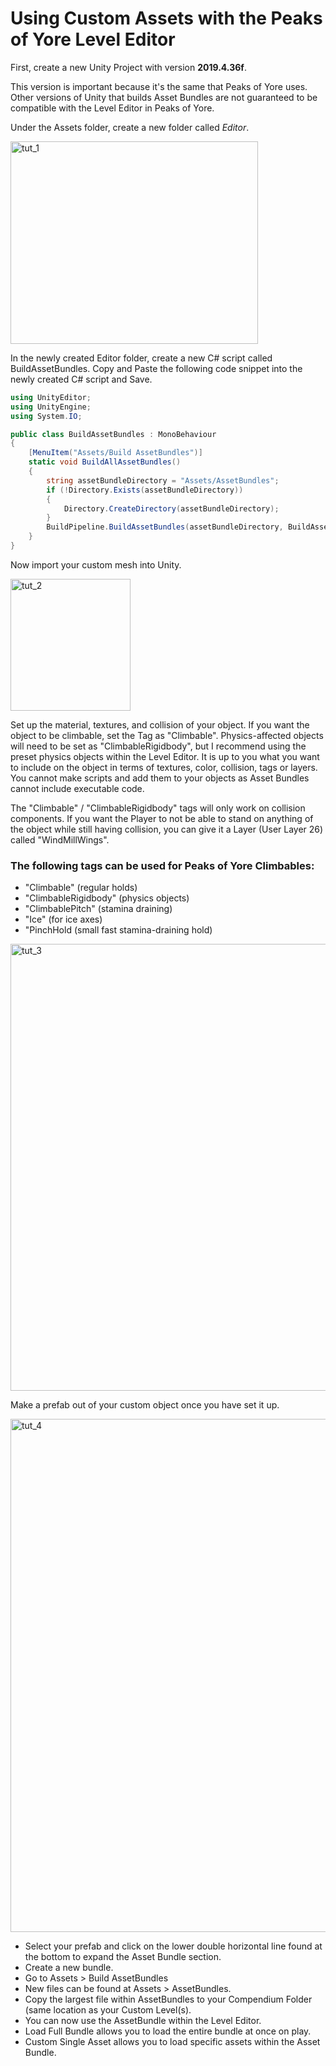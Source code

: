# Using Custom Assets with the Peaks of Yore Level Editor

First, create a new Unity Project with version <b>2019.4.36f</b>.

This version is important because it's the same that Peaks of Yore uses. Other versions of Unity that builds Asset Bundles are not guaranteed to be compatible with the Level Editor in Peaks of Yore.

Under the Assets folder, create a new folder called <i>Editor</i>.

<img width="396" height="324" alt="tut_1" src="https://github.com/user-attachments/assets/308363f7-98cb-490b-88f1-1e07360f5779" />

In the newly created Editor folder, create a new C# script called BuildAssetBundles. 
Copy and Paste the following code snippet into the newly created C# script and Save.

```cs
using UnityEditor;
using UnityEngine;
using System.IO;

public class BuildAssetBundles : MonoBehaviour
{
    [MenuItem("Assets/Build AssetBundles")]
    static void BuildAllAssetBundles()
    {
        string assetBundleDirectory = "Assets/AssetBundles";
        if (!Directory.Exists(assetBundleDirectory))
        {
            Directory.CreateDirectory(assetBundleDirectory);
        }
        BuildPipeline.BuildAssetBundles(assetBundleDirectory, BuildAssetBundleOptions.None, BuildTarget.StandaloneWindows);
    }
}

```

Now import your custom mesh into Unity.

<img width="192" height="211" alt="tut_2" src="https://github.com/user-attachments/assets/d95f50f4-3ebc-43b6-87ff-d6508c653f54" />

Set up the material, textures, and collision of your object. If you want the object to be climbable, set the Tag as "Climbable". Physics-affected objects will need to be set as "ClimbableRigidbody", but I recommend using the preset physics objects within the Level Editor. 
It is up to you what you want to include on the object in terms of textures, color, collision, tags or layers. You cannot make scripts and add them to your objects as Asset Bundles cannot include executable code.

The "Climbable" / "ClimbableRigidbody" tags will only work on collision components.
If you want the Player to not be able to stand on anything of the object while still having collision, you can give it a Layer (User Layer 26) called "WindMillWings". 

### The following tags can be used for Peaks of Yore Climbables:
- "Climbable" (regular holds)
- "ClimbableRigidbody" (physics objects)
- "ClimbablePitch" (stamina draining)
- "Ice" (for ice axes)
- "PinchHold (small fast stamina-draining hold)
 
<img width="1124" height="715" alt="tut_3" src="https://github.com/user-attachments/assets/7a2b1b6e-4692-4b4c-9900-e182d9c3ba70" />


Make a prefab out of your custom object once you have set it up.

<img width="1107" height="821" alt="tut_4" src="https://github.com/user-attachments/assets/3e5e5299-8c70-47ea-9411-fbecd3b62c51" />

- Select your prefab and click on the lower double horizontal line found at the bottom to expand the Asset Bundle section.
- Create a new bundle.
- Go to Assets > Build AssetBundles
- New files can be found at Assets > AssetBundles.
- Copy the largest file within AssetBundles to your Compendium Folder (same location as your Custom Level(s).
- You can now use the AssetBundle within the Level Editor. 
- Load Full Bundle allows you to load the entire bundle at once on play. 
- Custom Single Asset allows you to load specific assets within the Asset Bundle.

